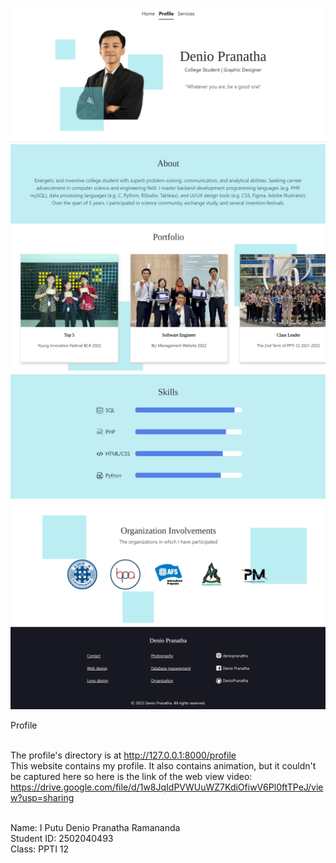 ![view 1](https://github.com/DenioPranatha/SL1/blob/master/public/img/s1.png)
![view 2](https://github.com/DenioPranatha/SL1/blob/master/public/img/s2.png)
![view 3](https://github.com/DenioPranatha/SL1/blob/master/public/img/s3.png)
![view 4](https://github.com/DenioPranatha/SL1/blob/master/public/img/s4.png)
![view 5](https://github.com/DenioPranatha/SL1/blob/master/public/img/s5.png)
![view 6](https://github.com/DenioPranatha/SL1/blob/master/public/img/s6.png)

Profile <br/> <br/>

The profile's directory is at http://127.0.0.1:8000/profile <br/>
This website contains my profile. It also contains animation, but it couldn't be captured here so here is the link of the web view video: 
https://drive.google.com/file/d/1w8JqIdPVWUuWZ7KdiOfiwV6Pl0ftTPeJ/view?usp=sharing <br/>
<br/>

Name: I Putu Denio Pranatha Ramananda<br/>
Student ID: 2502040493<br/>
Class: PPTI 12
